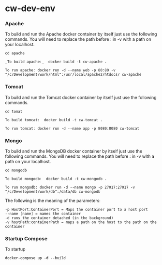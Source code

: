 # cw-dev-env

### Apache

To build and run the Apache docker container by itself just use the following commands.  You will need to replace the path before : in -v with a path on your localhost.

```
cd apache

_To build apache:_  docker build -t cw-apache .

To run apache: docker run -d --name web -p 80:80 -v "/c/Development/work/html":/usr/local/apache2/htdocs/ cw-apache
```

### Tomcat

To build and run the Tomcat docker container by itself just use the following commands.

```
cd tomat

To build tomcat:  docker build -t cw-tomcat .

To run tomcat: docker run -d --name app -p 8080:8080 cw-tomcat
```

### Mongo

To build and run the MongoDB docker container by itself just use the following commands. You will need to replace the path before : in -v with a path on your localhost.

```
cd mongodb

To build mongodb:  docker build -t cw-mongodb .

To run mongodb: docker run -d --name mongo -p 27017:27017 -v "/c/Development/work/db":/data/db cw-mongodb
```

The following is the meaning of the parameters:

```
-p HostPort:ContainerPort = Maps the container port to a host port
--name [name] = names the container
-d runs the container detached (in the background)
-v hostPath:containerPath = maps a path on the host to the path on the container
```



### Startup Compose

To startup

    docker-compose up -d --build

